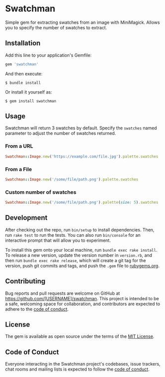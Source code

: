 # Swatchman

Simple gem for extracting swatches from an image with MiniMagick. Allows you to specify the number of swatches to extract.

## Installation

Add this line to your application's Gemfile:

```ruby
gem 'swatchman'
```

And then execute:

    $ bundle install

Or install it yourself as:

    $ gem install swatchman

## Usage

Swatchman will return 3 swatches by default. Specify the `swatches` named parameter to adjust the number of swatches returned.

### From a URL

```ruby
Swatchman::Image.new('https://example.com/file.jpg').palette.swatches
```

### From a File

```ruby
Swatchman::Image.new('/some/file/path.png').palette.swatches
```

### Custom number of swatches

```ruby
Swatchman::Image.new('/some/file/path.png').palette(size: 5).swatches
```

## Development

After checking out the repo, run `bin/setup` to install dependencies. Then, run `rake test` to run the tests. You can also run `bin/console` for an interactive prompt that will allow you to experiment.

To install this gem onto your local machine, run `bundle exec rake install`. To release a new version, update the version number in `version.rb`, and then run `bundle exec rake release`, which will create a git tag for the version, push git commits and tags, and push the `.gem` file to [rubygems.org](https://rubygems.org).

## Contributing

Bug reports and pull requests are welcome on GitHub at https://github.com/[USERNAME]/swatchman. This project is intended to be a safe, welcoming space for collaboration, and contributors are expected to adhere to the [code of conduct](https://github.com/[USERNAME]/swatchman/blob/master/CODE_OF_CONDUCT.md).


## License

The gem is available as open source under the terms of the [MIT License](https://opensource.org/licenses/MIT).

## Code of Conduct

Everyone interacting in the Swatchman project's codebases, issue trackers, chat rooms and mailing lists is expected to follow the [code of conduct](https://github.com/[USERNAME]/swatchman/blob/master/CODE_OF_CONDUCT.md).
